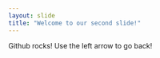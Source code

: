 ```yaml
---
layout: slide
title: "Welcome to our second slide!"
---
```

Github rocks!
Use the left arrow to go back!


